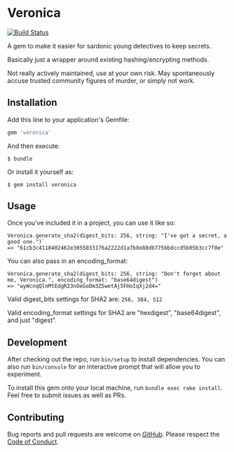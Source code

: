# Veronica

[![Build Status](https://travis-ci.com/bermannoah/veronica.svg?branch=master)](https://travis-ci.com/github/bermannoah/veronica)

A gem to make it easier for sardonic young detectives to keep secrets. 

Basically just a wrapper around existing hashing/encrypting methods.

Not really actively maintained, use at your own risk. May spontaneously accuse trusted community figures of murder, or simply not work.

## Installation

Add this line to your application's Gemfile:

```ruby
gem 'veronica'
```

And then execute:

    $ bundle

Or install it yourself as:

    $ gem install veronica

## Usage
Once you've included it in a project, you can use it like so:

```
Veronica.generate_sha2(digest_bits: 256, string: "I've got a secret, a good one.")`
=> "61cb3c4118402462e3055033176a2222d1a7b8e88db775bbdccd5b05b3cc7f0e"
```

You can also pass in an encoding_format:
```
Veronica.generate_sha2(digest_bits: 256, string: "Don't forget about me, Veronica.", encoding_format: "base64digest")
=> "wyWcnqQlnMtEdgR23nOeGoDm3Z5wetAj5FHoIqXj2d4="
```

Valid digest_bits settings for SHA2 are: `256, 384, 512`

Valid encoding_format settings for SHA2 are "hexdigest", "base64digest", and just "digest". 

## Development

After checking out the repo, run `bin/setup` to install dependencies. You can also run `bin/console` for an interactive prompt that will allow you to experiment.

To install this gem onto your local machine, run `bundle exec rake install`. Feel free to submit issues as well as PRs. 

## Contributing

Bug reports and pull requests are welcome on [GitHub](https://github.com/bermannoah/veronica/issues).
Please respect the [Code of Conduct](https://github.com/bermannoah/veronica/blob/master/CODE_OF_CONDUCT.md).
